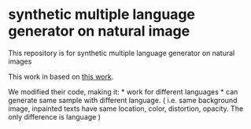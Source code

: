 # synthetic multiple language generator on natural image
This repository is for synthetic multiple language generator on natural images

This work in based on [this work](https://github.com/ankush-me/SynthText). 

We modified their code, making it:
    * work for different languages
    * can generate same sample with different language. ( i.e. same background image, inpainted texts have same location, color, distortion, opacity. The only difference is language )
